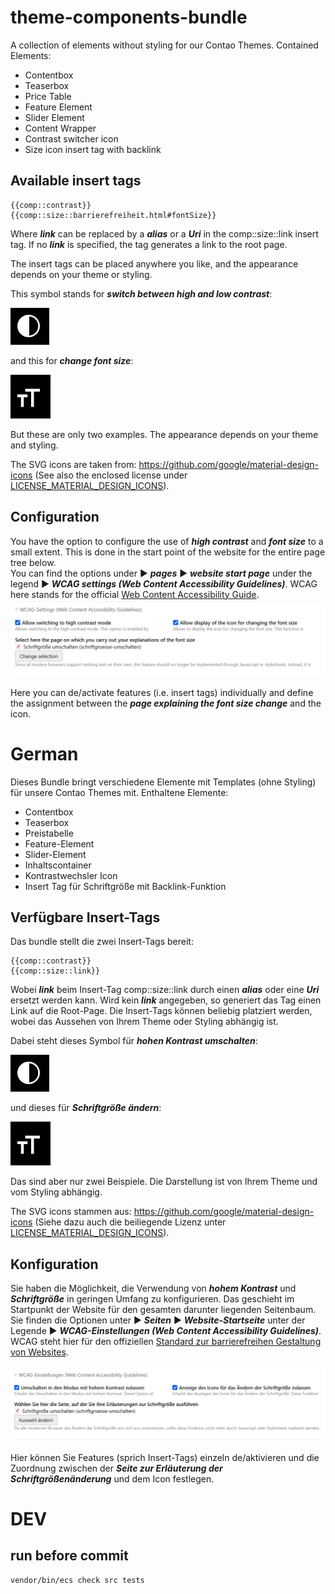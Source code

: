 # theme-components-bundle

A collection of elements without styling for our Contao Themes.
Contained Elements:

- Contentbox
- Teaserbox
- Price Table
- Feature Element
- Slider Element
- Content Wrapper
- Contrast switcher icon
- Size icon insert tag with backlink

## Available insert tags

    {{comp::contrast}}
    {{comp::size::barrierefreiheit.html#fontSize}}

Where **_link_** can be replaced by a _**alias**_ or a _**Uri**_ in the comp::size::link insert tag.
If no **_link_** is specified, the tag generates a link to the root page.

The insert tags can be placed anywhere you like, and the appearance depends on your theme or styling.

This symbol stands for _**switch between high and low contrast**_:

![img.png](img.png)

and this for _**change font size**_:

![img_1.png](img_1.png)

But these are only two examples. The appearance depends on your theme and styling.

The SVG icons are taken from: https://github.com/google/material-design-icons (See also the enclosed license under [LICENSE_MATERIAL_DESIGN_ICONS](LICENSE_MATERIAL_DESIGN_ICONS)).

## Configuration
You have the option to configure the use of _**high contrast**_ and _**font size**_ to a small extent.
This is done in the start point of the website for the entire page tree below.  
You can find the options under ► _**pages**_ ► _**website start page**_ under the legend ► _**WCAG settings (Web Content Accessibility Guidelines)**_.
WCAG here stands for the official [Web Content Accessibility Guide](https://www.w3.org/Translations/WCAG20-de/).
![img_3.png](img_3.png)

Here you can de/activate features (i.e. insert tags) individually and define the assignment between the _**page explaining the
font size change**_ and the icon.

# German

Dieses Bundle bringt verschiedene Elemente mit Templates (ohne Styling) für unsere Contao Themes mit.
Enthaltene Elemente:

- Contentbox
- Teaserbox
- Preistabelle
- Feature-Element
- Slider-Element
- Inhaltscontainer
- Kontrastwechsler Icon
- Insert Tag für Schriftgröße mit Backlink-Funktion

## Verfügbare Insert-Tags
Das bundle stellt die zwei Insert-Tags bereit:

    {{comp::contrast}}
    {{comp::size::link}}

Wobei **_link_** beim Insert-Tag comp::size::link durch einen _**alias**_ oder eine _**Uri**_ ersetzt werden kann. 
Wird kein **_link_** angegeben, so generiert das Tag einen Link auf die Root-Page. Die Insert-Tags können beliebig platziert werden, wobei das Aussehen von Ihrem Theme oder Styling abhängig ist.

Dabei steht dieses Symbol für _**hohen Kontrast umschalten**_:

![img.png](img.png)

und dieses für _**Schriftgröße ändern**_:

![img_1.png](img_1.png)

Das sind aber nur zwei Beispiele. Die Darstellung ist von Ihrem Theme und vom Styling abhängig.

The SVG icons stammen aus: https://github.com/google/material-design-icons (Siehe dazu auch die beiliegende Lizenz unter [LICENSE_MATERIAL_DESIGN_ICONS](LICENSE_MATERIAL_DESIGN_ICONS)).

## Konfiguration
Sie haben die Möglichkeit, die Verwendung von _**hohem Kontrast**_ und _**Schriftgröße**_ in geringen Umfang zu konfigurieren.
Das geschieht im Startpunkt der Website für den gesamten darunter liegenden Seitenbaum.  
Sie finden die Optionen unter ► _**Seiten**_ ► _**Website-Startseite**_ unter der Legende ► _**WCAG-Einstellungen (Web Content Accessibility Guidelines)**_.
WCAG steht hier für den offiziellen [Standard zur barrierefreihen Gestaltung von Websites](https://www.w3.org/Translations/WCAG20-de/). 

![img_2.png](img_2.png)

Hier können Sie Features (sprich Insert-Tags) einzeln de/aktivieren und die Zuordnung zwischen der _**Seite zur Erläuterung der 
Schriftgrößenänderung**_ und dem Icon festlegen.

# DEV
## run before commit

    vendor/bin/ecs check src tests
